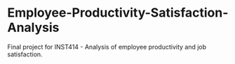 # Employee-Productivity-Satisfaction-Analysis
Final project for INST414 - Analysis of employee productivity and job satisfaction.
